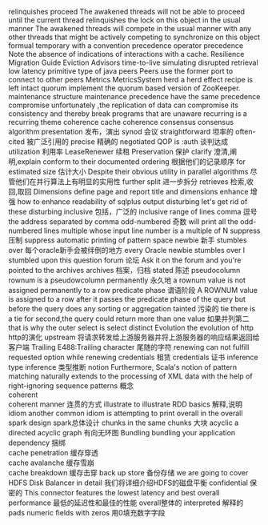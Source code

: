 relinquishes
proceed
    The awakened threads will not be able to proceed until the current
    thread relinquishes the lock on this object
in the usual manner
    The awakened threads will compete in the usual manner with any other threads that might
    be actively competing to synchronize on this object
formual
temporary
with a convention
precedence  operator precedence
Note the absence of indications of interactions with a cache.
Resilience
Migration Guide
Eviction Advisors
time-to-live
simulating
disrupted
retrieval
low latency
primitive type of java
peers
    Peers use the former port to connect to other peers
Metrics
    MetricsSystem
herd
    a herd effect
recipe
is left intact
quorum
    implement the quorum based
    version of ZooKeeper.
maintenance
    structure maintenance
precedence
    have the same precedence
compromise
    unfortunately ,the replication of data can compromise its consistency and thereby break programs that are unaware
recurring
    is a recurring theme
coherence
    cache coherence
consensus
    consensus algorithm
presentation
                                                                                                            发布，演出
synod
                                                                                                             会议
straightforward
                                                                                                           坦率的
 often-cited
                                                                                                             被广泛引用的
precise
                                                                                                            精确的
negotiated QOP is :auth
                                                                                                            谈判达成
utilization
                                                                                                             利用率
LeaseRenewer
                                                                                                             续租
Preservation
                                                                                                          保护
clarify
                                                                                                           澄清,阐明,explain
conform to their documented ordering
                                                                                                          根据他们的记录顺序
for estimated size
                                                                                                          估计大小
Despite their obvious utility in parallel algorithms
                                                                                                          尽管他们在并行算法上有明显的实用性
further split
                                                                                                          进一步拆分
retrieves
                                                                                                         检索,收回,取回
Dimensions
    define page and report title and dimensions
enhance
                                                                                                           增强
    how to enhance readability of sqlplus output
disturbing
    let's get rid of these disturbing
inclusive
                                                                                                         包括，广泛的
    inclusive range of lines
comma
                                                                                                          逗号
    the address separated by comma
odd-numbered
                                                                                                             奇数
    will print all the odd-numbered lines
multiple
    whose input line number is a multiple of N
suppress
                                                                                                           压制
    suppress automatic printing of pattern space
newbie
                                                                                                          新手
stumbles over
                                                                                                              每个oracle新手会被绊倒的地方
    every Oracle newbie stumbles over
    I stumbled upon this question
forum
                                                                                                       论坛
    Ask it on the forum and you're pointed to the archives
archives
                                                                                                        档案，归档
stated
                                                                                                          陈述
pseudocolumn
    rownum is a pseudowcolumn
permanently
                                                                                                             永久地
    a rownum value is not assigned permanently to a row
predicate phase
                                                                                                        谓语阶段
    A ROWNUM value is assigned to a row
    after it passes the predicate phase of the query but before the query
    does any sorting or aggregation
tainted
                                                                                                       污染的
tie
    there is a tie for second,the query could return more than one value                                如果并列第二
    that is why the outer select is select distinct
Evolution
   the evolution of http                                                                                           http的演化
upstream
    将请求转发给上游服务器并将上游服务器的响应结果返回给客户端
Trailing
    E488:Trailing character                                 尾随的字符
renewing
    can not fulfill requested option while renewing credentials             租赁
credentials 证书
inference
    type inference                                                          类型推断
notion
    Furthermore, Scala's notion of pattern matching naturally extends to the processing of XML data with the help of right-ignoring sequence patterns       概念                                                                          
coherent                                                                    
    coherent manner                                             连贯的方式
illustrate 
    to illustrate RDD basics                                        解释,说明
idiom 
    another common idiom is attempting to print 
overall
    in the overall spark design                                 spark总体设计
chunks
    in the same chunks                                          大块
acyclic 
    a directed acyclic graph                                    有向无环图
Bundling 
    bundling your application dependency                        捆绑    
cache penetration                                               缓存穿透            
cache avalanche                                                 缓存雪崩          
cache breakdown                                                 缓存击穿
back up store                                                   备份存储
we are going to cover HDFS Disk Balancer in detail              我们将详细介绍HDFS的磁盘平衡
confidential                                                    保密的
This connector features the lowest latency and best overall performance     最低的延迟性和最佳的性能
    overall整体的
interpreted                                                     解释的
pads numeric fields with zeros                                  用0填充数字字段